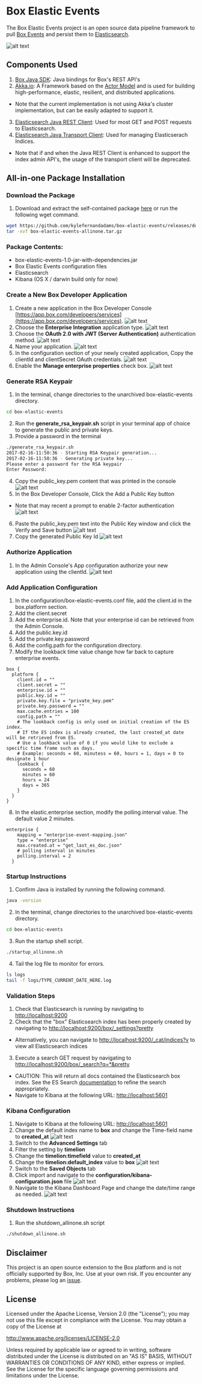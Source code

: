 Box Elastic Events
==================

The Box Elastic Events project is an open source data pipeline framework to pull [Box Events](https://docs.box.com/reference#events) and persist them to [Elasticsearch](https://www.elastic.co/products/elasticsearch).

![alt text](https://github.com/kylefernandadams/box-elastic-events/raw/master/images/00_Enterprise_Events_Overview_Dashboard.png "Kibana Dashboard")


Components Used
---------------
1. [Box Java SDK](https://github.com/box/box-java-sdk): Java bindings for Box's REST API's
2. [Akka.io](http://akka.io/): A Framework based on the [Actor Model](https://en.wikipedia.org/wiki/Actor_model) and is used for building high-performance, elastic, resilient, and distributed applications.
  * Note that the current implementation is not using Akka's cluster implementation, but can be easily adapted to support it.
3. [Elasticsearch Java REST Client](https://www.elastic.co/guide/en/elasticsearch/client/java-rest/current/index.html): Used for most GET and POST requests to Elasticsearch.
4. [Elasticsearch Java Transport Client](https://www.elastic.co/guide/en/elasticsearch/client/java-api/current/index.html): Used for managing Elasticserach Indices.
  * Note that if and when the Java REST Client is enhanced to support the index admin API's, the usage of the transport client will be deprecated.

All-in-one Package Installation
-----------------------------------
### Download the Package
1. Download and extract the self-contained package [here](https://github.com/kylefernandadams/box-elastic-events/releases/download/v1.0/box-elastic-events-allinone.tar.gz) or run the following wget command.
```bash
wget https://github.com/kylefernandadams/box-elastic-events/releases/download/v1.0/box-elastic-events-allinone.tar.gz
tar -xvf box-elastic-events-allinone.tar.gz
```

### Package Contents:
* box-elastic-events-1.0-jar-with-dependencies.jar
* Box Elastic Events configuration files
* Elasticsearch
* Kibana (OS X / darwin build only for now)

### Create a New Box Developer Application
1. Create a new application in the Box Developer Console [https://app.box.com/developers/services](https://app.box.com/developers/services).
![alt text](https://github.com/kylefernandadams/box-elastic-events/raw/master/images/01_Create_Application.png "Create Box App")
2. Choose the **Enterprise Integration** application type.
![alt text](https://github.com/kylefernandadams/box-elastic-events/blob/master/images/02_Choose_Integration.png "Choose Enterprise Integration")
3. Choose the **OAuth 2.0 with JWT (Server Authentication)** authentication method.
![alt text](https://github.com/kylefernandadams/box-elastic-events/raw/master/images/03_Authentication_Method.png "Choose JWT Auth")
4. Name your application.
![alt text](https://github.com/kylefernandadams/box-elastic-events/raw/master/images/04_Name_App.png "Name Your App")
5. In the configuration section of your newly created application, Copy the clientId and clientSecret OAuth credentials.
![alt text](https://github.com/kylefernandadams/box-elastic-events/raw/master/images/05_Copy_OAuth_Credentials.png "Copy OAuth Credentials")
6. Enable the **Manage enterprise properties** check box.
![alt text](https://github.com/kylefernandadams/box-elastic-events/blob/master/images/06_Enable_Manage_Enterprise_Properties.png "Enable Manage Enterprise Properties")

### Generate RSA Keypair
1. In the terminal, change directories to the unarchived box-elastic-events directory.
```bash
cd box-elastic-events
```
2. Run the **generate_rsa_keypair.sh** script in your terminal app of choice to generate the public and private keys.
3. Provide a password in the terminal
```bash
./generate_rsa_keypair.sh
2017-02-16-11:50:36 - Starting RSA Keypair generation...
2017-02-16-11:50:36 - Generating private key...
Please enter a password for the RSA keypair
Enter Password:
```
4. Copy the public_key.pem content that was printed in the console
![alt text](https://github.com/kylefernandadams/box-elastic-events/raw/master/images/07_Copy_Public_Key.png "Copy Public Key")
5. In the Box Developer Console, Click the Add a Public Key button
  * Note that may recent a prompt to enable 2-factor authentication
![alt text](https://github.com/kylefernandadams/box-elastic-events/raw/master/images/08_Add_Public_Key.png "Add Public Key")
6. Paste the public_key.pem text into the Public Key window and click the Verify and Save button
![alt text](https://github.com/kylefernandadams/box-elastic-events/raw/master/images/09_Paste_Public_Key.png "Past Public Key")
7. Copy the generated Public Key Id
![alt text](https://github.com/kylefernandadams/box-elastic-events/raw/master/images/10_Copy_Public_Key_Id.png "Copy Public Key Id")

### Authorize Application
1. In the Admin Console's App configuration authorize your new application using the clientId.
![alt text](https://github.com/kylefernandadams/box-elastic-events/raw/master/images/15_Authorize_App.png "Authorize App")

### Add Application Configuration
1. In the configuration/box-elastic-events.conf file, add the client.id in the box.platform section.
2. Add the client.secret
3. Add the enterprise.id. Note that your enterprise id can be retrieved from the Admin Console.
4. Add the public.key.id
5. Add the private.key.password
6. Add the config.path for the configuration directory.
7. Modify the lookback time value change how far back to capture enterprise events.
```hocon
box {
  platform {
    client.id = ""
    client.secret = ""
    enterprise.id = ""
    public.key.id = ""
    private.key.file = "private_key.pem"
    private.key.password = ""
    max.cache.entries = 100
    config.path = ""
    # The lookback config is only used on initial creation of the ES index.
    # If the ES index is already created, the last created_at date will be retrieved from ES.
    # Use a lookback value of 0 if you would like to exclude a specific time frame such as days.
    # Example: seconds = 60, minutess = 60, hours = 1, days = 0 to designate 1 hour
    lookback {
      seconds = 60
      minutes = 60
      hours = 24
      days = 365
    }
  }
}
```
8. In the elastic.enterprise section, modify the polling.interval value. The default value 2 minutes.
```hocon
enterprise {
    mapping = "enterprise-event-mapping.json"
    type = "enterprise"
    max.created.at = "get_last_es_doc.json"
    # polling interval in minutes
    polling.interval = 2
  }
```

### Startup Instructions
1. Confirm Java is installed by running the following command.
```bash
java -version
```
2. In the terminal, change directories to the unarchived box-elastic-events directory.
```bash
cd box-elastic-events
```
3. Run the startup shell script.
```bash
./startup_allinone.sh
```
4. Tail the log file to monitor for errors.
```bash
ls logs
tail -f logs/TYPE_CURRENT_DATE_HERE.log
```

### Validation Steps
1. Check that Elasticsearch is running by navigating to [http://localhost:9200](http://localhost:9200)
2. Check that the "box" Elasticsearch index has been properly created by navigating to [http://localhost:9200/box/_settings?pretty](http://localhost:9200/box/_settings?pretty)
* Alternatively, you can navigate to [http://localhost:9200/_cat/indices?v](http://localhost:9200/_cat/indices?v) to view all Elasticsearch indices
3. Execute a search GET request by navigating to [http://localhost:9200/box/_search?q=*&pretty](http://localhost:9200/box/_search?q=*&pretty)
* CAUTION: This will return all docs contained the Elasticsearch box index. See the ES Search [documentation](https://www.elastic.co/guide/en/elasticsearch/reference/current/search-search.html) to refine the search appropriately.
* Navigate to Kibana at the following URL: [http://localhost:5601](http://localhost:5601)

### Kibana Configuration
1. Navigate to Kibana at the following URL: [http://localhost:5601](http://localhost:5601)
2. Change the default index name to **box** and change the Time-field name to **created_at**
![alt text](https://github.com/kylefernandadams/box-elastic-events/raw/master/images/11_Set_Kibana_Index.png "Set index name")
3. Switch to the **Advanced Settings** tab
4. Filter the setting by **timelion**
5. Change the **timelion:timefield** value to **created_at**
6. Change the **timelion:default_index** value to **box**
![alt text](https://github.com/kylefernandadams/box-elastic-events/raw/master/images/12_Timelion_Configuration.png "Timelion config")
7. Switch to the **Saved Objects** tab
8. Click import and navigate to the **configuration/kibana-configuration.json** file
![alt text](https://github.com/kylefernandadams/box-elastic-events/raw/master/images/13_Import_Dashboard_Config.png "Import Kibana Config")
9. Navigate to the Kibana Dashboard Page and change the date/time range as needed.
![alt text](https://github.com/kylefernandadams/box-elastic-events/raw/master/images/14_Change_Time_Range.png "Set Date/Time Range")


### Shutdown Instructions
1. Run the shutdown_allinone.sh script
```bash
./shutdown_allinone.sh
```

Disclaimer
----------
This project is an open source extension to the Box platform and is not officially supported by Box, Inc. Use at your own risk. If you encounter any problems, please log an [issue](https://github.com/kylefernandadams/box-elastic-events/issues).


License
-------
Licensed under the Apache License, Version 2.0 (the "License"); you may not use this file except in compliance with the License. You may obtain a copy of the License at

http://www.apache.org/licenses/LICENSE-2.0

Unless required by applicable law or agreed to in writing, software distributed under the License is distributed on an "AS IS" BASIS, WITHOUT WARRANTIES OR CONDITIONS OF ANY KIND, either express or implied. See the License for the specific language governing permissions and limitations under the License.
